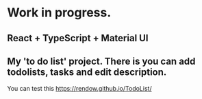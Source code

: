 
# Work in progress.

## React + TypeScript + Material UI

## My 'to do list' project. There is you can add todolists, tasks and edit description.

You can test this    https://rendow.github.io/TodoList/
